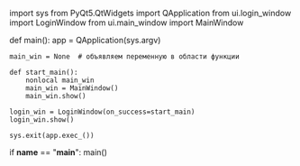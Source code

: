 import sys
from PyQt5.QtWidgets import QApplication
from ui.login_window import LoginWindow
from ui.main_window import MainWindow

def main():
    app = QApplication(sys.argv)

    main_win = None  # объявляем переменную в области функции

    def start_main():
        nonlocal main_win
        main_win = MainWindow()
        main_win.show()

    login_win = LoginWindow(on_success=start_main)
    login_win.show()

    sys.exit(app.exec_())

if __name__ == "__main__":
    main()
